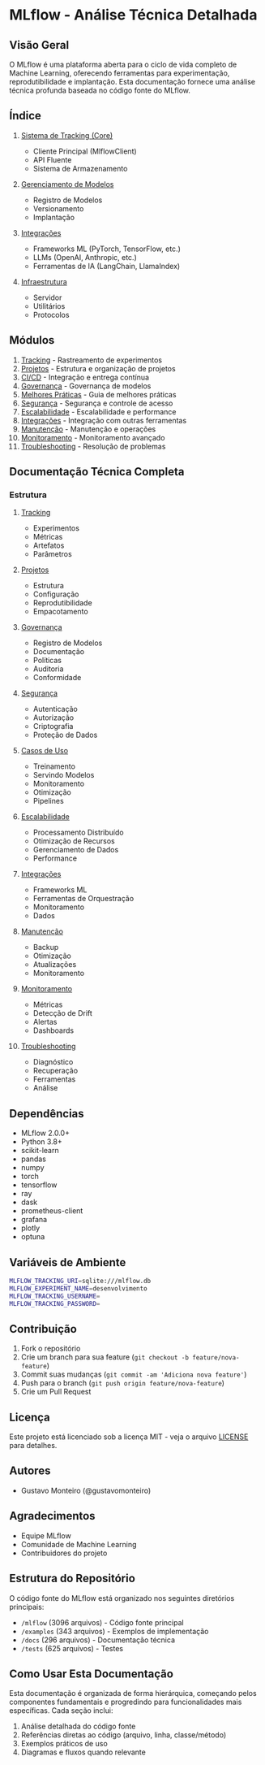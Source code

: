 # MLflow - Análise Técnica Detalhada

## Visão Geral

O MLflow é uma plataforma aberta para o ciclo de vida completo de Machine Learning, oferecendo ferramentas para experimentação, reprodutibilidade e implantação. Esta documentação fornece uma análise técnica profunda baseada no código fonte do MLflow.

## Índice

1. [Sistema de Tracking (Core)](./tracking/README.md)
   - Cliente Principal (MlflowClient)
   - API Fluente
   - Sistema de Armazenamento

2. [Gerenciamento de Modelos](./models/README.md)
   - Registro de Modelos
   - Versionamento
   - Implantação

3. [Integrações](./integrations/README.md)
   - Frameworks ML (PyTorch, TensorFlow, etc.)
   - LLMs (OpenAI, Anthropic, etc.)
   - Ferramentas de IA (LangChain, LlamaIndex)

4. [Infraestrutura](./infrastructure/README.md)
   - Servidor
   - Utilitários
   - Protocolos

## Módulos

1. [Tracking](tracking/README.md) - Rastreamento de experimentos
2. [Projetos](projects/README.md) - Estrutura e organização de projetos
3. [CI/CD](ci_cd/README.md) - Integração e entrega contínua
4. [Governança](governance/README.md) - Governança de modelos
5. [Melhores Práticas](best_practices/README.md) - Guia de melhores práticas
6. [Segurança](security/README.md) - Segurança e controle de acesso
7. [Escalabilidade](scalability/README.md) - Escalabilidade e performance
8. [Integrações](integrations/README.md) - Integração com outras ferramentas
9. [Manutenção](maintenance/README.md) - Manutenção e operações
10. [Monitoramento](monitoring/advanced.md) - Monitoramento avançado
11. [Troubleshooting](troubleshooting/README.md) - Resolução de problemas

## Documentação Técnica Completa

### Estrutura

1. [Tracking](tracking/README.md)
   - Experimentos
   - Métricas
   - Artefatos
   - Parâmetros

2. [Projetos](projects/README.md)
   - Estrutura
   - Configuração
   - Reprodutibilidade
   - Empacotamento

3. [Governança](governance/README.md)
   - Registro de Modelos
   - Documentação
   - Políticas
   - Auditoria
   - Conformidade

4. [Segurança](security/README.md)
   - Autenticação
   - Autorização
   - Criptografia
   - Proteção de Dados

5. [Casos de Uso](use_cases/README.md)
   - Treinamento
   - Servindo Modelos
   - Monitoramento
   - Otimização
   - Pipelines

6. [Escalabilidade](scalability/README.md)
   - Processamento Distribuído
   - Otimização de Recursos
   - Gerenciamento de Dados
   - Performance

7. [Integrações](integrations/README.md)
   - Frameworks ML
   - Ferramentas de Orquestração
   - Monitoramento
   - Dados

8. [Manutenção](maintenance/README.md)
   - Backup
   - Otimização
   - Atualizações
   - Monitoramento

9. [Monitoramento](monitoring/advanced.md)
   - Métricas
   - Detecção de Drift
   - Alertas
   - Dashboards

10. [Troubleshooting](troubleshooting/README.md)
    - Diagnóstico
    - Recuperação
    - Ferramentas
    - Análise

## Dependências

- MLflow 2.0.0+
- Python 3.8+
- scikit-learn
- pandas
- numpy
- torch
- tensorflow
- ray
- dask
- prometheus-client
- grafana
- plotly
- optuna

## Variáveis de Ambiente

```bash
MLFLOW_TRACKING_URI=sqlite:///mlflow.db
MLFLOW_EXPERIMENT_NAME=desenvolvimento
MLFLOW_TRACKING_USERNAME=
MLFLOW_TRACKING_PASSWORD=
```

## Contribuição

1. Fork o repositório
2. Crie um branch para sua feature (`git checkout -b feature/nova-feature`)
3. Commit suas mudanças (`git commit -am 'Adiciona nova feature'`)
4. Push para o branch (`git push origin feature/nova-feature`)
5. Crie um Pull Request

## Licença

Este projeto está licenciado sob a licença MIT - veja o arquivo [LICENSE](LICENSE) para detalhes.

## Autores

- Gustavo Monteiro (@gustavomonteiro)

## Agradecimentos

- Equipe MLflow
- Comunidade de Machine Learning
- Contribuidores do projeto

## Estrutura do Repositório

O código fonte do MLflow está organizado nos seguintes diretórios principais:

- `/mlflow` (3096 arquivos) - Código fonte principal
- `/examples` (343 arquivos) - Exemplos de implementação
- `/docs` (296 arquivos) - Documentação técnica
- `/tests` (625 arquivos) - Testes

## Como Usar Esta Documentação

Esta documentação é organizada de forma hierárquica, começando pelos componentes fundamentais e progredindo para funcionalidades mais específicas. Cada seção inclui:

1. Análise detalhada do código fonte
2. Referências diretas ao código (arquivo, linha, classe/método)
3. Exemplos práticos de uso
4. Diagramas e fluxos quando relevante
